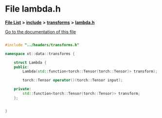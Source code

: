 

# File lambda.h

[**File List**](files.md) **>** [**include**](dir_d44c64559bbebec7f509842c48db8b23.md) **>** [**transforms**](dir_de1d6215dd8b8d2c901daadc91a23b6e.md) **>** [**lambda.h**](lambda_8h.md)

[Go to the documentation of this file](lambda_8h.md)


```C++

#include "../headers/transforms.h"

namespace xt::data::transforms {

    struct Lambda {
    public:
        Lambda(std::function<torch::Tensor(torch::Tensor)> transform);

        torch::Tensor operator()(torch::Tensor input);

    private:
        std::function<torch::Tensor(torch::Tensor)> transform;
    };


}
```


